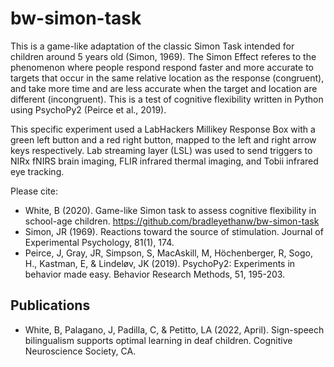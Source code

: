 # bw-simon-task
This is a game-like adaptation of the classic Simon Task intended for children around 5 years old (Simon, 1969). The Simon Effect referes to the phenomenon where people respond respond faster and more accurate to targets that occur in the same relative location as the response (congruent), and take more time and are less accurate when the target and location are different (incongruent). This is a test of cognitive flexibility written in Python using PsychoPy2 (Peirce et al., 2019).

This specific experiment used a LabHackers Millikey Response Box with a green left button and a red right button, mapped to the left and right arrow keys respectively. Lab streaming layer (LSL) was used to send triggers to NIRx fNIRS brain imaging, FLIR infrared thermal imaging, and Tobii infrared eye tracking.

Please cite:
- White, B (2020). Game-like Simon task to assess cognitive flexibility in school-age children. https://github.com/bradleyethanw/bw-simon-task
- Simon, JR (1969). Reactions toward the source of stimulation. Journal of Experimental Psychology, 81(1), 174.
- Peirce, J, Gray, JR, Simpson, S, MacAskill, M, Höchenberger, R, Sogo, H., Kastman, E, & Lindeløv, JK (2019). PsychoPy2: Experiments in behavior made easy. Behavior Research Methods, 51, 195-203.

## Publications
- White, B, Palagano, J, Padilla, C, & Petitto, LA (2022, April). Sign-speech bilingualism supports optimal learning in deaf children. Cognitive Neuroscience Society, CA.
